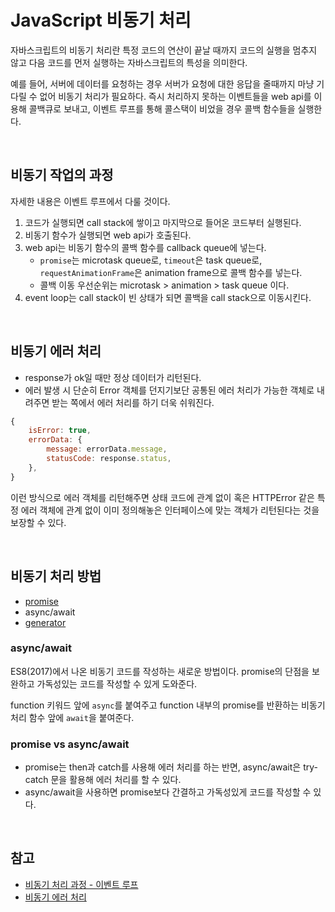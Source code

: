 # JavaScript 비동기 처리
자바스크립트의 비동기 처리란 특정 코드의 연산이 끝날 때까지 코드의 실행을 멈추지 않고 다음 코드를 먼저 실행하는 자바스크립트의 특성을 의미한다.

예를 들어, 서버에 데이터를 요청하는 경우 서버가 요청에 대한 응답을 줄때까지 마냥 기다릴 수 없어 비동기 처리가 필요하다. 즉시 처리하지 못하는 이벤트들을 web api를 이용해 콜백큐로 보내고, 이벤트 루프를 통해 콜스택이 비었을 경우 콜백 함수들을 실행한다.

<br>

## 비동기 작업의 과정
자세한 내용은 이벤트 루프에서 다룰 것이다.

1. 코드가 실행되면 call stack에 쌓이고 마지막으로 들어온 코드부터 실행된다.
2. 비동기 함수가 실행되면 web api가 호출된다.
3. web api는 비동기 함수의 콜백 함수를 callback queue에 넣는다.
   - `promise`는 microtask queue로, `timeout`은 task queue로, `requestAnimationFrame`은 animation frame으로 콜백 함수를 넣는다.
   - 콜백 이동 우선순위는 microtask > animation > task queue 이다.
4. event loop는 call stack이 빈 상태가 되면 콜백을 call stack으로 이동시킨다.

<br>

## 비동기 에러 처리
- response가 ok일 때만 정상 데이터가 리턴된다.
- 에러 발생 시 단순히 Error 객체를 던지기보단 공통된 에러 처리가 가능한 객체로 내려주면 받는 쪽에서 에러 처리를 하기 더욱 쉬워진다.

```js
{
	isError: true,
	errorData: {
		message: errorData.message,
		statusCode: response.status,
	},
}
```
이런 방식으로 에러 객체를 리턴해주면 상태 코드에 관계 없이 혹은 HTTPError 같은 특정 에러 객체에 관계 없이 이미 정의해놓은 인터페이스에 맞는 객체가 리턴된다는 것을 보장할 수 있다.

<br>

## 비동기 처리 방법
- [promise](promise.md)
- async/await
- [generator](ES6.md)

### async/await
ES8(2017)에서 나온 비동기 코드를 작성하는 새로운 방법이다. promise의 단점을 보완하고 가독성있는 코드를 작성할 수 있게 도와준다.

function 키워드 앞에 `async`를 붙여주고 function 내부의 promise를 반환하는 비동기 처리 함수 앞에 `await`을 붙여준다.

### promise vs async/await
- promise는 then과 catch를 사용해 에러 처리를 하는 반면, async/await은 try-catch 문을 활용해 에러 처리를 할 수 있다.
- async/await을 사용하면 promise보다 간결하고 가독성있게 코드를 작성할 수 있다.

<br>

## 참고
- [비동기 처리 과정 - 이벤트 루프](https://velog.io/@thms200/Event-Loop-%EC%9D%B4%EB%B2%A4%ED%8A%B8-%EB%A3%A8%ED%94%84)
- [비동기 에러 처리](https://rinae.dev/posts/how-to-handle-errors-1)
